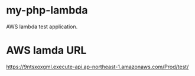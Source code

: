 # my-php-lambda
AWS lambda test application.

# AWS lamda URL
https://9ntsxoxgml.execute-api.ap-northeast-1.amazonaws.com/Prod/test/
